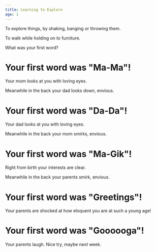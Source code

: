 ```yaml
---
title: Learning to Explore
age: 1
---
```

To explore things, by shaking, banging or throwing them. <Mod stat="INT"></Mod>

To walk while holding on to furniture. <Mod stat="STA"></Mod>

<Prompt> What was your first word?</Prompt>

<Choice label="Ma-Ma">

# Your first word was "Ma-Ma"!
Your mom looks at you with loving eyes. <Mod relationship="mom" value="5"></Mod>
    
Meanwhile in the back your dad looks down, envious. <Mod relationship="dad" value="-5"></Mod>
    
</Choice>
<Choice label="Da-Da">

# Your first word was "Da-Da"!
Your dad looks at you with loving eyes.  <Mod relationship="dad" value="5"></Mod>

Meanwhile in the back your mom smirks, envious. <Mod relationship="mom" value="-5"></Mod>

</Choice>
<Choice label="Ma-Gik">

# Your first word was "Ma-Gik"!
Right from birth your interests are clear.    <Mod skill="Arcana"  value="5"></Mod>

Meanwhile in the back your parents smirk, envious. <Mod relationship="dad" value="-5"></Mod> <Mod relationship="mom" value="-5"></Mod>

</Choice>
<Choice label="Greetings" stat="COM" value="1">

# Your first word was "Greetings"!
Your parents are shocked at how eloquent you are at such a young age! 

<Mod relationship="mom" value="5"></Mod> 

<Mod relationship="dad" value="5"></Mod>
    
</Choice>
<Else>

# Your first word was "Goooooga"!
Your parents laugh. Nice try, maybe next week.

</Else>

